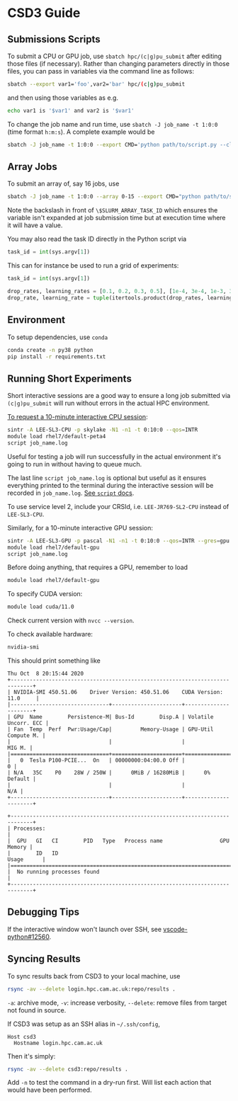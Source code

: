 # CSD3 Guide

## Submissions Scripts

To submit a CPU or GPU job, use `sbatch hpc/(c|g)pu_submit` after editing those files (if necessary). Rather than changing parameters directly in those files, you can pass in variables via the command line as follows:

```sh
sbatch --export var1='foo',var2='bar' hpc/(c|g)pu_submit
```

and then using those variables as e.g.

```sh
echo var1 is '$var1' and var2 is '$var1'
```

To change the job name and run time, use `sbatch -J job_name -t 1:0:0` (time format `h:m:s`). A complete example would be

```sh
sbatch -J job_name -t 1:0:0 --export CMD='python path/to/script.py --cli-arg 42' hpc/gpu_submit
```

## Array Jobs

To submit an array of, say 16 jobs, use

```sh
sbatch -J job_name -t 1:0:0 --array 0-15 --export CMD="python path/to/script.py --cli-arg 42 --random-seed \$SLURM_ARRAY_TASK_ID" hpc/gpu_submit
```

Note the backslash in front of `\$SLURM_ARRAY_TASK_ID` which ensures the variable isn't expanded at job submission time but at execution time where it will have a value.

You may also read the task ID directly in the Python script via

```py
task_id = int(sys.argv[1])
```

This can for instance be used to run a grid of experiments:

```py
task_id = int(sys.argv[1])

drop_rates, learning_rates = [0.1, 0.2, 0.3, 0.5], [1e-4, 3e-4, 1e-3, 3e-3]
drop_rate, learning_rate = tuple(itertools.product(drop_rates, learning_rates))[task_id]
```

## Environment

To setup dependencies, use `conda`

```sh
conda create -n py38 python
pip install -r requirements.txt
```

## Running Short Experiments

Short interactive sessions are a good way to ensure a long job submitted via `(c|g)pu_submit` will run without errors in the actual HPC environment.

[To request a 10-minute interactive CPU session](https://docs.hpc.cam.ac.uk/hpc/user-guide/interactive.html#sintr):

```sh
sintr -A LEE-SL3-CPU -p skylake -N1 -n1 -t 0:10:0 --qos=INTR
module load rhel7/default-peta4
script job_name.log
```

Useful for testing a job will run successfully in the actual environment it's going to run in without having to queue much.

The last line `script job_name.log` is optional but useful as it ensures everything printed to the terminal during the interactive session will be recorded in `job_name.log`. [See `script` docs](https://man7.org/linux/man-pages/man1/script.1.html).

To use service level 2, include your CRSId, i.e. `LEE-JR769-SL2-CPU` instead of `LEE-SL3-CPU`.

Similarly, for a 10-minute interactive GPU session:

```sh
sintr -A LEE-SL3-GPU -p pascal -N1 -n1 -t 0:10:0 --qos=INTR --gres=gpu:1
module load rhel7/default-gpu
script job_name.log
```

Before doing anything, that requires a GPU, remember to load

```sh
module load rhel7/default-gpu
```

To specify CUDA version:

```sh
module load cuda/11.0
```

Check current version with `nvcc --version`.

To check available hardware:

```sh
nvidia-smi
```

This should print something like

```text
Thu Oct  8 20:15:44 2020
+-----------------------------------------------------------------------------+
| NVIDIA-SMI 450.51.06    Driver Version: 450.51.06    CUDA Version: 11.0     |
|-------------------------------+----------------------+----------------------+
| GPU  Name        Persistence-M| Bus-Id        Disp.A | Volatile Uncorr. ECC |
| Fan  Temp  Perf  Pwr:Usage/Cap|         Memory-Usage | GPU-Util  Compute M. |
|                               |                      |               MIG M. |
|===============================+======================+======================|
|   0  Tesla P100-PCIE...  On   | 00000000:04:00.0 Off |                    0 |
| N/A   35C    P0    28W / 250W |      0MiB / 16280MiB |      0%      Default |
|                               |                      |                  N/A |
+-------------------------------+----------------------+----------------------+

+-----------------------------------------------------------------------------+
| Processes:                                                                  |
|  GPU   GI   CI        PID   Type   Process name                  GPU Memory |
|        ID   ID                                                   Usage      |
|=============================================================================|
|  No running processes found                                                 |
+-----------------------------------------------------------------------------+
```

## Debugging Tips

If the interactive window won't launch over SSH, see [vscode-python#12560](https://github.com/microsoft/vscode-python/issues/12560).

## Syncing Results

To sync results back from CSD3 to your local machine, use

```sh
rsync -av --delete login.hpc.cam.ac.uk:repo/results .
```

`-a`: archive mode, `-v`: increase verbosity, `--delete`: remove files from target not found in source.

If CSD3 was setup as an SSH alias in `~/.ssh/config`,

```text
Host csd3
  Hostname login.hpc.cam.ac.uk
```

Then it's simply:

```sh
rsync -av --delete csd3:repo/results .
```

Add `-n` to test the command in a dry-run first. Will list each action that would have been performed.

